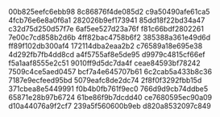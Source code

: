 00b825eefc6ebb98
8c86876f4de085d2
c9a50490afe61ca5
4fcb76e6e8a0f6a1
282026b9ef173941
85dd18f22bd34a47
c32d75d250d57f7e
6af5ee527d23a76f
f81c66bdf2802261
7e00c7cd858b2d6b
4ff82bac4758b6f2
385388a361e49d6d
ff89f102db300af4
172114dba2eaa2b2
c76589a18e695e38
4d292fb7fb4dd8cd
a4f5755af8e5de95
d9979c4815cf66ef
f5a1aaf8555e2c51
9010ff9d5dc7da4f
ceae84593bf78242
7509c4ce5aed0457
bcf7a4e645707b61
6c2cab5a433b8c36
7187e9ecfeed95bd
5079eafc8de2dc74
2f8f0f3292fbb15d
371cbea8e5449991
f0b4b0fb761f9ec0
766d9d9cb74ddbe5
65871e28b97b6724
61be86f9b7dcdd40
ce7680595ec90a09
d10a44076a9f2cf7
239a5f560600b9eb
d820a8532097c849
